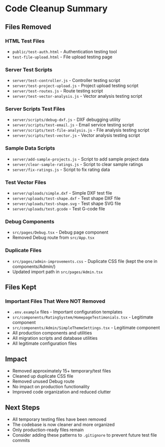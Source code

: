 # Code Cleanup Summary

## Files Removed

### HTML Test Files
- `public/test-auth.html` - Authentication testing tool
- `test-file-upload.html` - File upload testing page

### Server Test Scripts
- `server/test-controller.js` - Controller testing script
- `server/test-project-upload.js` - Project upload testing script
- `server/test-routes.js` - Route testing script
- `server/test-vector-analysis.js` - Vector analysis testing script

### Server Scripts Test Files
- `server/scripts/debug-dxf.js` - DXF debugging utility
- `server/scripts/test-email.js` - Email service testing script
- `server/scripts/test-file-analysis.js` - File analysis testing script
- `server/scripts/test-vector.js` - Vector analysis testing script

### Sample Data Scripts
- `server/add-sample-projects.js` - Script to add sample project data
- `server/clear-sample-ratings.js` - Script to clear sample ratings
- `server/fix-ratings.js` - Script to fix rating data

### Test Vector Files
- `server/uploads/simple.dxf` - Simple DXF test file
- `server/uploads/test-shape.dxf` - Test shape DXF file
- `server/uploads/test-shape.svg` - Test shape SVG file
- `server/uploads/test.gcode` - Test G-code file

### Debug Components
- `src/pages/Debug.tsx` - Debug page component
- Removed Debug route from `src/App.tsx`

### Duplicate Files
- `src/pages/admin-improvements.css` - Duplicate CSS file (kept the one in components/Admin/)
- Updated import path in `src/pages/Admin.tsx`

## Files Kept

### Important Files That Were NOT Removed
- `.env.example` files - Important configuration templates
- `src/components/RatingSystem/HomepageTestimonials.tsx` - Legitimate component
- `src/components/Admin/SimpleThemeSettings.tsx` - Legitimate component
- All production components and utilities
- All migration scripts and database utilities
- All legitimate configuration files

## Impact

- Removed approximately 15+ temporary/test files
- Cleaned up duplicate CSS file
- Removed unused Debug route
- No impact on production functionality
- Improved code organization and reduced clutter

## Next Steps

- All temporary testing files have been removed
- The codebase is now cleaner and more organized
- Only production-ready files remain
- Consider adding these patterns to `.gitignore` to prevent future test file commits
